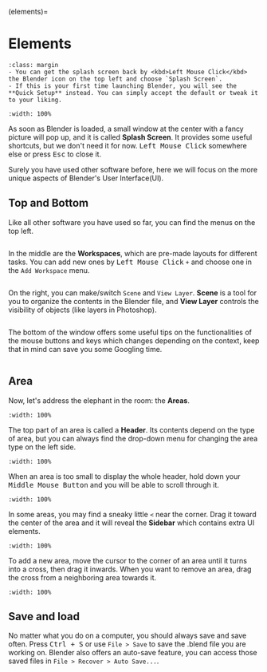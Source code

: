 (elements)=

# Elements
```{tip} 
:class: margin
- You can get the splash screen back by <kbd>Left Mouse Click</kbd> the Blender icon on the top left and choose `Splash Screen`.
- If this is your first time launching Blender, you will see the **Quick Setup** instead. You can simply accept the default or tweak it to your liking.
```
```{figure} ../../assets/UI/splash.png
:width: 100%
```
As soon as Blender is loaded, a small window at the center with a fancy picture will pop up, and it is called **Splash Screen**. It provides some useful shortcuts, but we don't need it for now. <kbd>Left Mouse Click</kbd> somewhere else or press <kbd>Esc</kbd> to close it. 


Surely you have used other software before, here we will focus on the more unique aspects of Blender's User Interface(UI).

## Top and Bottom

Like all other software you have used so far, you can find the menus on the top left.

```{figure} ../../assets/UI/menu.png

```

In the middle are the **Workspaces**, which are pre-made layouts for different tasks. You can add new ones by <kbd>Left Mouse Click</kbd> `+` and choose one in the `Add Workspace` menu.
```{figure} ../../assets/UI/workspace.png

```

On the right, you can make/switch `Scene` and `View Layer`. **Scene** is a tool for you to organize the contents in the Blender file, and **View Layer** controls the visibility of objects (like layers in Photoshop).

```{figure} ../../assets/UI/scene.png

```

The bottom of the window offers some useful tips on the functionalities of the mouse buttons and keys which changes depending on the context, keep that in mind can save you some Googling time.

```{figure} ../../assets/UI/bottom_tips.png
```

## Area

Now, let's address the elephant in the room: the **Areas**.

```{figure} ../../assets/UI/areas.png
:width: 100%
```

The top part of an area is called a **Header**. Its contents depend on the type of area, but you can always find the drop-down menu for changing the area type on the left side.

```{figure} ../../assets/UI/header.gif
:width: 100%
```

When an area is too small to display the whole header, hold down your <kbd>Middle Mouse Button</kbd> and you will be able to scroll through it.

```{figure} ../../assets/UI/header_scroll.gif
:width: 100%
```

In some areas, you may find a sneaky little `<` near the corner. Drag it toward the center of the area and it will reveal the **Sidebar** which contains extra UI elements.

```{figure} ../../assets/UI/sneaky_arrow.gif
:width: 100%
```

To add a new area, move the cursor to the corner of an area until it turns into a cross, then drag it inwards. When you want to remove an area, drag the cross from a neighboring area towards it.

```{figure} ../../assets/UI/add_remove_area.gif
:width: 100%
```

## Save and load
No matter what you do on a computer, you should always save and save often. Press <kbd>Ctrl + S</kbd> or use `File > Save` to save the .blend file you are working on. Blender also offers an auto-save feature, you can access those saved files in `File > Recover > Auto Save...`.